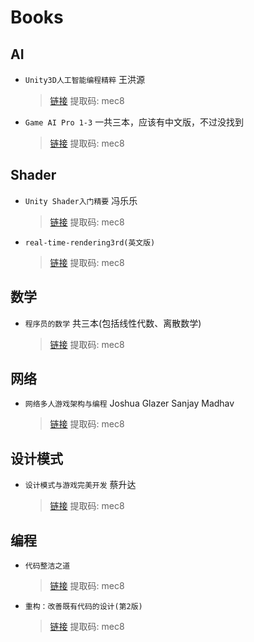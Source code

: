 # Books

## AI

* `Unity3D人工智能编程精粹` 王洪源
  > [链接](https://pan.baidu.com/s/1o70mRVphj8Y1lJRxzPIi2Q) 提取码: mec8
* `Game AI Pro 1-3` 一共三本，应该有中文版，不过没找到
  > [链接](https://pan.baidu.com/s/1o70mRVphj8Y1lJRxzPIi2Q) 提取码: mec8

## Shader

* `Unity Shader入门精要` 冯乐乐
  > [链接](https://pan.baidu.com/s/1o70mRVphj8Y1lJRxzPIi2Q) 提取码: mec8
* `real-time-rendering3rd(英文版)`
  > [链接](https://pan.baidu.com/s/1o70mRVphj8Y1lJRxzPIi2Q) 提取码: mec8

## 数学

* `程序员的数学` 共三本(包括线性代数、离散数学)
  > [链接](https://pan.baidu.com/s/1o70mRVphj8Y1lJRxzPIi2Q) 提取码: mec8

## 网络

* `网络多人游戏架构与编程` Joshua Glazer  Sanjay Madhav
  > [链接](https://pan.baidu.com/s/1o70mRVphj8Y1lJRxzPIi2Q) 提取码: mec8

## 设计模式

* `设计模式与游戏完美开发` 蔡升达
  > [链接](https://pan.baidu.com/s/1o70mRVphj8Y1lJRxzPIi2Q) 提取码: mec8

## 编程

* `代码整洁之道`
  > [链接](https://pan.baidu.com/s/1o70mRVphj8Y1lJRxzPIi2Q) 提取码: mec8
* `重构：改善既有代码的设计(第2版)`
  > [链接](https://pan.baidu.com/s/1o70mRVphj8Y1lJRxzPIi2Q) 提取码: mec8
